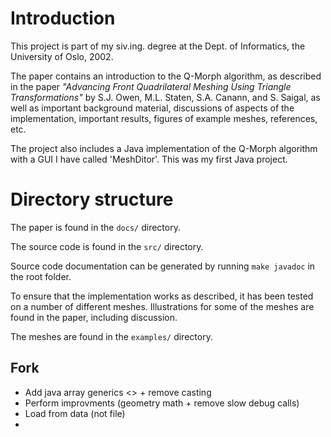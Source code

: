 # Introduction

This project is part of my siv.ing. degree at the Dept. of Informatics, the University of Oslo, 2002.

The paper contains an introduction to the Q-Morph algorithm, as described in the paper _"Advancing Front Quadrilateral Meshing Using Triangle Transformations"_ by S.J. Owen, M.L. Staten, S.A. Canann, and S. Saigal, as well as important background material, discussions of aspects of the implementation, important results, figures of example meshes, references, etc.

The project also includes a Java implementation of the Q-Morph algorithm with a GUI I have called 'MeshDitor'. This was my first Java project.

# Directory structure

The paper is found in the `docs/` directory.

The source code is found in the `src/` directory.

Source code documentation can be generated by running `make javadoc` in the root folder.

To ensure that the implementation works as described, it has been tested on a number of different meshes. Illustrations for some of the meshes are found in the paper, including discussion.

The meshes are found in the `examples/` directory.

## Fork

* Add java array generics <> + remove casting
* Perform improvments (geometry math + remove slow debug calls)
* Load from data (not file)
* 